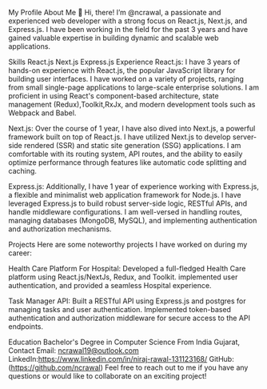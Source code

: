 My Profile
About Me
👋 Hi, there! I’m @ncrawal, a passionate and experienced web developer with a strong focus on React.js, Next.js, and Express.js. I have been working in the field for the past 3 years and have gained valuable expertise in building dynamic and scalable web applications.

Skills
React.js
Next.js
Express.js
Experience
React.js: I have 3 years of hands-on experience with React.js, the popular JavaScript library for building user interfaces. I have worked on a variety of projects, ranging from small single-page applications to large-scale enterprise solutions. I am proficient in using React's component-based architecture, state management (Redux),Toolkit,RxJx, and modern development tools such as Webpack and Babel.

Next.js: Over the course of 1 year, I have also dived into Next.js, a powerful framework built on top of React.js. I have utilized Next.js to develop server-side rendered (SSR) and static site generation (SSG) applications. I am comfortable with its routing system, API routes, and the ability to easily optimize performance through features like automatic code splitting and caching.

Express.js: Additionally, I have 1 year of experience working with Express.js, a flexible and minimalist web application framework for Node.js. I have leveraged Express.js to build robust server-side logic, RESTful APIs, and handle middleware configurations. I am well-versed in handling routes, managing databases (MongoDB, MySQL), and implementing authentication and authorization mechanisms.

Projects
Here are some noteworthy projects I have worked on during my career:

Health Care Platform For Hospital: Developed a full-fledged Health Care platform using React.js/NextJs, Redux, and Toolkit.  implemented user authentication, and provided a seamless Hospital experience.


Task Manager API: Built a RESTful API using Express.js and postgres for managing tasks and user authentication. Implemented token-based authentication and authorization middleware for secure access to the API endpoints.

Education
Bachelor's Degree in Computer Science From India Gujarat,
Contact
Email: ncrawal19@outlook.com
LinkedIn:https://www.linkedin.com/in/niraj-rawal-131123168/
GitHub:(https://github.com/ncrawal)
Feel free to reach out to me if you have any questions or would like to collaborate on an exciting project!

